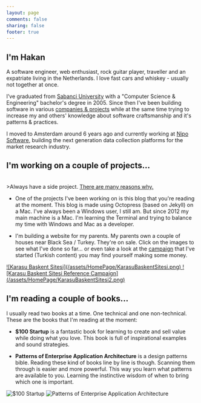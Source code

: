 ```yaml
---
layout: page
comments: false
sharing: false
footer: true
---
```


<h2 class="title">I'm Hakan</h2>

A software engineer, web enthusiast, rock guitar player, traveller and an expatriate living in the Netherlands. I love fast cars and whiskey - usually not together at once.

I’ve graduated from <a href="http://www.sabanciuniv.edu/en/" target="_blank">Sabanci University</a> with a "Computer Science & Engineering" bachelor's degree in 2005. Since then I've been building software in various <a href="{{ root_url }}/portfolio">companies & projects</a> while at the same time trying to increase my and others' knowledge about software craftsmanship and it's patterns & practices. 

I moved to Amsterdam around 6 years ago and currently working at <a href="http://www.niposoftware.com/" target="_blank">Nipo Software</a>, building the next generation data collection platforms for the market research industry.

<h2 class="title">I'm working on a couple of projects...</h2>
<br/>
>Always have a side project. 
<a href="http://www.scotthyoung.com/blog/2011/01/07/day-jobs-vs-side-projects/" target="_blank">There are many reasons why.</a>

* One of the projects I've been working on is this blog that you're reading at the moment. This blog is made using Octopress (based on Jekyll) on a Mac. I've always been a Windows user, I still am. But since 2012 my main machine is a Mac. I'm learning the Terminal and trying to balance my time with Windows and Mac as a developer.

* I'm building a website for my parents. My parents own a couple of houses near Black Sea / Turkey. They're on sale. Click on the images to see what I've done so far... or even take a look at the <a href="http://hakant.github.io/BaskentSitesi/reference.html" target="_blank">campaign</a> that I've started (Turkish content) you may find yourself making some money.

<a href="http://hakant.github.io/BaskentSitesi" target="_blank">
![Karasu Başkent Sitesi](/assets/HomePage/KarasuBaskentSitesi.png)
</a>
<a href="http://hakant.github.io/BaskentSitesi/reference.html" target="_blank">
![Karasu Başkent Sitesi Reference Campaign](/assets/HomePage/KarasuBaskentSitesi2.png)
</a>

<h2 class="title">I'm reading a couple of books...</h2>

I usually read two books at a time. One technical and one non-technical. These are the books that I'm reading at the moment:

* **$100 Startup** is a fantastic book for learning to create and sell value while doing what you love. This book is full of inspirational examples and sound strategies.

* **Patterns of Enterprise Application Architecture** is a design patterns bible. Reading these kind of books line by line is though. Scanning them through is easier and more powerful. This way you learn what patterns are available to you. Learning the instinctive wisdom of when to bring which one is important.

![$100 Startup](http://ecx.images-amazon.com/images/I/51xrSIGzOdL._SY344_PJ-v2,TopRight,1,0_SH20_BO1,204,203,200_.jpg)
![Patterns of Enterprise Application Architecture](http://ecx.images-amazon.com/images/I/51qUDlTiScL._BO2,204,203,200_PIsitb_AA300_SH20_OU01_.jpg)